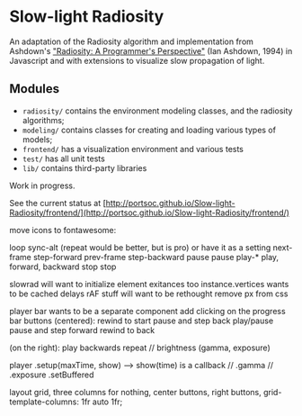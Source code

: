# Slow-light Radiosity

An adaptation of the Radiosity algorithm and implementation from Ashdown's ["Radiosity: A Programmer's Perspective"](https://dl.acm.org/doi/book/10.5555/527751) (Ian Ashdown, 1994) in Javascript and with extensions to visualize slow propagation of light.

## Modules

* `radiosity/` contains the environment modeling classes, and the radiosity algorithms;
* `modeling/` contains classes for creating and loading various types of models;
* `frontend/` has a visualization environment and various tests
* `test/` has all unit tests
* `lib/` contains third-party libraries

Work in progress.

See the current status at [http://portsoc.github.io/Slow-light-Radiosity/frontend/](http://portsoc.github.io/Slow-light-Radiosity/frontend/)



move icons to fontawesome:

  loop          sync-alt (repeat would be better, but is pro)
                or have it as a setting
                  <i class="fas fa-sync-alt"></i>
                  <i class="fas fa-sort fa-rotate-90"></i>
  next-frame    step-forward
                  <i class="fas fa-step-forward"></i>
  prev-frame    step-backward
                  <i class="fas fa-step-backward"></i>
  pause         pause
                  <i class="fas fa-pause"></i>
  play-*        play, forward, backward
                  <i class="fas fa-play"></i>
                  <i class="fas fa-play fa-flip-horizontal"></i>
                  <i class="fas fa-forward"></i>
                  <i class="fas fa-backward"></i>
  stop          stop
                  <i class="fas fa-stop"></i>


slowrad will want to initialize element exitances too
instance.vertices wants to be cached
delays rAF stuff will want to be rethought
remove px from css

player bar wants to be a separate component
add clicking on the progress bar
buttons (centered):
  rewind to start
  pause and step back
  play/pause
  pause and step forward
  rewind to back

  (on the right):
  play backwards
  repeat
  // brightness (gamma, exposure)

player
  .setup(maxTime, show) --> show(time) is a callback
  // .gamma
  // .exposure
  .setBuffered


layout grid, three columns for nothing, center buttons, right buttons,
grid-template-columns: 1fr auto 1fr;
